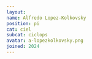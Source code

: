 ```yaml
---
layout:
name: Alfredo Lopez-Kolkovsky
position: pi
cat: ciel
subcat: ciclops
avatar: a-lopezkolkovsky.png
joined: 2024
---
```

